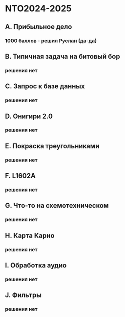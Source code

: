 # NTO2024-2025

## A. Прибыльное дело
### 1000 баллов - решил Руслан (да-да)

## B. Типичная задача на битовый бор
### решения нет

## C. Запрос к базе данных
### решения нет

## D. Онигири 2.0
### решения нет

## E. Покраска треугольниками
### решения нет

## F. L1602A
### решения нет

## G. Что-то на схемотехническом
### решения нет

## H. Карта Карно
### решения нет

## I. Обработка аудио
### решения нет

## J. Фильтры
### решения нет
